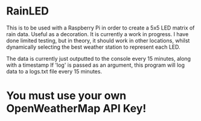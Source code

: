 # RainLED
This is to be used with a Raspberry Pi in order to create a 5x5 LED matrix of rain data. Useful as a decoration.
It is currently a work in progress. I have done limited testing, but in theory, it should 
work in other locations, whilst dynamically selecting the best weather station to represent each LED.

The data is currently just outputted to the console every 15 minutes, along with a timestamp
If 'log' is passed as an argument, this program will log data to a logs.txt file every 15 minutes.

# You must use your own OpenWeatherMap API Key!
